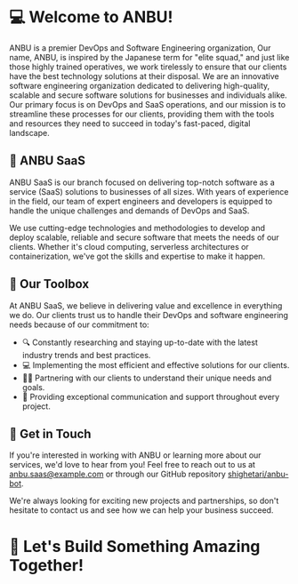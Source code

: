 # 💻 Welcome to ANBU! 
ANBU is a premier DevOps and Software Engineering organization, Our name, ANBU, is inspired by the Japanese term for "elite squad,"
and just like those highly trained operatives, we work tirelessly to ensure that our clients have the best technology solutions at their disposal.
We are an innovative software engineering organization dedicated to delivering high-quality, scalable and secure software solutions for businesses and individuals alike. 
Our primary focus is on DevOps and SaaS operations, and our mission is to streamline these processes for our clients, 
providing them with the tools and resources they need to succeed in today's fast-paced, digital landscape.

## 💼 ANBU SaaS 

ANBU SaaS is our branch focused on delivering top-notch software as a service (SaaS) solutions to businesses of all sizes. With years of experience in the field, our team of expert engineers and developers is equipped to handle the unique challenges and demands of DevOps and SaaS.

We use cutting-edge technologies and methodologies to develop and deploy scalable, reliable and secure software that meets the needs of our clients. Whether it's cloud computing, serverless architectures or containerization, we've got the skills and expertise to make it happen.

## 🔧 Our Toolbox 

At ANBU SaaS, we believe in delivering value and excellence in everything we do. Our clients trust us to handle their DevOps and software engineering needs because of our commitment to:

- 🔍 Constantly researching and staying up-to-date with the latest industry trends and best practices.
- 💻 Implementing the most efficient and effective solutions for our clients.
- 🧑‍💼 Partnering with our clients to understand their unique needs and goals.
- 💬 Providing exceptional communication and support throughout every project.

## 💬 Get in Touch 

If you're interested in working with ANBU or learning more about our services, we'd love to hear from you! Feel free to reach out to us at [anbu.saas@example.com](mailto:anbu.saas@anbu.app) or through our GitHub repository [shighetari/anbu-bot](https://github.com/shighetari/anbu-devops-professional-development). 

We're always looking for exciting new projects and partnerships, so don't hesitate to contact us and see how we can help your business succeed.

# 🚀 Let's Build Something Amazing Together!

